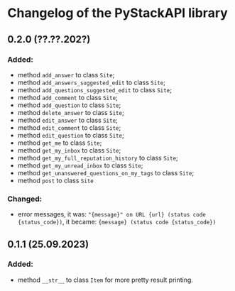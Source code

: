 # Changelog of the PyStackAPI library

## 0.2.0 (??.??.202?)

### Added:

 + method `add_answer` to class `Site`;
 + method `add_answers_suggested_edit` to class `Site`;
 + method `add_questions_suggested_edit` to class `Site`;
 + method `add_comment` to class `Site`;
 + method `add_question` to class `Site`;
 + method `delete_answer` to class `Site`;
 + method `edit_answer` to class `Site`;
 + method `edit_comment` to class `Site`;
 + method `edit_question` to class `Site`;
 + method `get_me` to class `Site`;
 + method `get_my_inbox` to class `Site`;
 + method `get_my_full_reputation_history` to class `Site`;
 + method `get_my_unread_inbox` to class `Site`;
 + method `get_unanswered_questions_on_my_tags` to class `Site`;
 + method `post` to class `Site`

### Changed:

 + error messages, it was: `"{message}" on URL {url} (status code {status_code})`, it became: `{message} (status code {status_code})`

## 0.1.1 (25.09.2023)

### Added:

 + method `__str__` to class `Item` for more pretty result printing.
